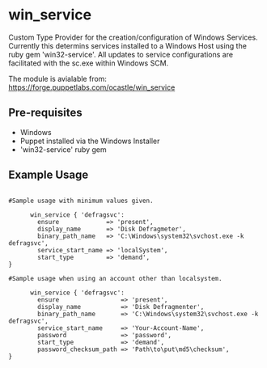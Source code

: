 # win_service

Custom Type Provider for the creation/configuration of Windows Services. Currently this determins services installed to a Windows Host using the ruby gem 'win32-service'.
All updates to service configurations are facilitated with the sc.exe within Windows SCM.

The module is avialable from: https://forge.puppetlabs.com/ocastle/win_service

## Pre-requisites

- Windows
- Puppet installed via the Windows Installer
- 'win32-service' ruby gem

## Example Usage

```puppet

#Sample usage with minimum values given.

      win_service { 'defragsvc':
        ensure             => 'present',
        display_name       => 'Disk Defragmeter',
        binary_path_name   => 'C:\Windows\system32\svchost.exe -k defragsvc',
        service_start_name => 'localSystem',
        start_type         => 'demand',
}

#Sample usage when using an account other than localsystem.

      win_service { 'defragsvc':
        ensure                 => 'present',
        display_name           => 'Disk Defragmenter',
        binary_path_name       => 'C:\Windows\system32\svchost.exe -k defragsvc',
        service_start_name     => 'Your-Account-Name',
        password               => 'password',
        start_type             => 'demand',
        password_checksum_path => 'Path\to\put\md5\checksum',
}

```